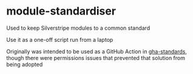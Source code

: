 # module-standardiser

Used to keep Silverstripe modules to a common standard

Use it as a one-off script run from a laptop

Originally was intended to be used as a GitHub Action in [gha-standards](https://github.com/emteknetnz/gha-standards), though there were permissions issues that prevented that solution from being adopted
